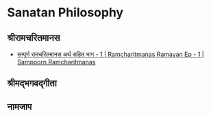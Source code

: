 # Sanatan Philosophy

<!--
| Date | श्रीरामचरितमानस | श्रीमद्भगवद्गीता | नामजाप |
| ---- | ------------- | ----------- | ------ |
| 26th June 2024 | 
| 
-->

## श्रीरामचरितमानस

- [सम्पूर्ण रामचरितमानस अर्थ सहित भाग - 1 | Ramcharitmanas Ramayan Ep - 1 | Sampoorn Ramcharitmanas](https://youtu.be/5DYV6iZw57w?si=5fQ7ToAIIr8q_Wzv)

## श्रीमद्भगवद्गीता

## नामजाप













